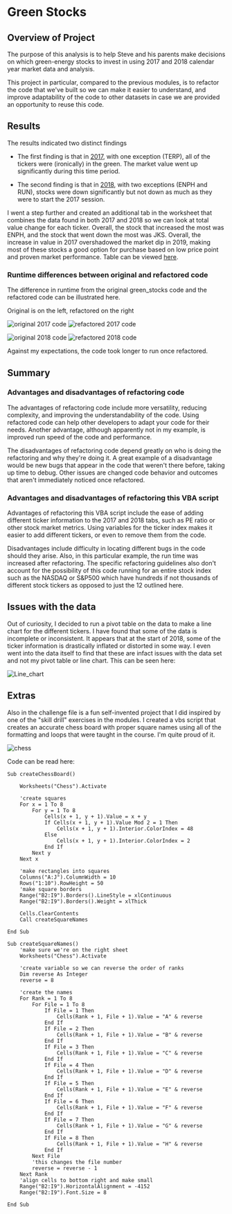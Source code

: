 # Green Stocks

## Overview of Project
The purpose of this analysis is to help Steve and his parents make decisions on which green-energy stocks to invest in using 2017 and 2018 calendar year market data and analysis. 

This project in particular, compared to the previous modules, is to refactor the code that we've built so we can make it easier to understand, and improve adaptability of the code to other datasets in case we are provided an opportunity to reuse this code. 

## Results

The results indicated two distinct findings

- The first finding is that in [2017](resources/2017_table.png), with one exception (TERP), all of the tickers were (ironically) in the green. The market value went up significantly during this time period. 

- The second finding is that in [2018](resources/2018_table.png), with two exceptions (ENPH and RUN), stocks were down significantly but not down as much as they were to start the 2017 session.

I went a step further and created an additional tab in the worksheet that combines the data found in both 2017 and 2018 so we can look at total value change for each ticker. Overall, the stock that increased the most was ENPH, and the stock that went down the most was JKS. Overall, the increase in value in 2017 overshadowed the market dip in 2019, making most of these stocks a good option for purchase based on low price point and proven market performance. Table can be viewed [here](resources/2017_vs_2018_table.png).

### Runtime differences between original and refactored code
The difference in runtime from the original green_stocks code and the refactored code can be illustrated here.

Original is on the left, refactored on the right

![original 2017 code](resources/original_2017.png) ![refactored 2017 code](resources/refactored_2017.png)

![original 2018 code](resources/original_2018.png) ![refactored 2018 code](resources/refactored_2018.png)

Against my expectations, the code took longer to run once refactored. 

## Summary

### Advantages and disadvantages of refactoring code

The advantages of refactoring code include more versatility, reducing complexity, and improving the understandability of the code. Using refactored code can help other developers to adapt your code for their needs. Another advantage, although apparently not in my example, is improved run speed of the code and performance.

The disadvantages of refactoring code depend greatly on who is doing the refactoring and why they're doing it. A great example of a disadvantage would be new bugs that appear in the code that weren't there before, taking up time to debug. Other issues are changed code behavior and outcomes that aren't immediately noticed once refactored. 

### Advantages and disadvantages of refactoring this VBA script

Advantages of refactoring this VBA script include the ease of adding different ticker information to the 2017 and 2018 tabs, such as PE ratio or other stock market metrics. Using variables for the ticker index makes it easier to add different tickers, or even to remove them from the code. 

Disadvantages include difficulty in locating different bugs in the code should they arise. Also, in this particular example, the run time was increased after refactoring. The specific refactoring guidelines also don't account for the possibility of this code running for an entire stock index such as the NASDAQ or S&P500 which have hundreds if not thousands of different stock tickers as opposed to just the 12 outlined here. 

## Issues with the data

Out of curiosity, I decided to run a pivot table on the data to make a line chart for the different tickers. I have found that some of the data is incomplete or inconsistent. It appears that at the start of 2018, some of the ticker information is drastically inflated or distorted in some way. I even went into the data itself to find that these are infact issues with the data set and not my pivot table or line chart. This can be seen here:

![Line_chart](resources/line_chart.png)

## Extras
Also in the challenge file is a fun self-invented project that I did inspired by one of the "skill drill" exercises in the modules. I created a vbs script that creates an accurate chess board with proper square names using all of the formatting and loops that were taught in the course. I'm quite proud of it.

![chess](resources/chess.png)


Code can be read here:

```
Sub createChessBoard()
    
    Worksheets("Chess").Activate

    'create squares
    For x = 1 To 8
        For y = 1 To 8
            Cells(x + 1, y + 1).Value = x + y
            If Cells(x + 1, y + 1).Value Mod 2 = 1 Then
                Cells(x + 1, y + 1).Interior.ColorIndex = 48
            Else
                Cells(x + 1, y + 1).Interior.ColorIndex = 2
            End If
        Next y
    Next x
    
    'make rectangles into squares
    Columns("A:J").ColumnWidth = 10
    Rows("1:10").RowHeight = 50
    'make square borders
    Range("B2:I9").Borders().LineStyle = xlContinuous
    Range("B2:I9").Borders().Weight = xlThick
    
    Cells.ClearContents
    Call createSquareNames
    
End Sub

Sub createSquareNames()
    'make sure we're on the right sheet
    Worksheets("Chess").Activate
    
    'create variable so we can reverse the order of ranks
    Dim reverse As Integer
    reverse = 8
    
    'create the names
    For Rank = 1 To 8
        For File = 1 To 8
            If File = 1 Then
                Cells(Rank + 1, File + 1).Value = "A" & reverse
            End If
            If File = 2 Then
                Cells(Rank + 1, File + 1).Value = "B" & reverse
            End If
            If File = 3 Then
                Cells(Rank + 1, File + 1).Value = "C" & reverse
            End If
            If File = 4 Then
                Cells(Rank + 1, File + 1).Value = "D" & reverse
            End If
            If File = 5 Then
                Cells(Rank + 1, File + 1).Value = "E" & reverse
            End If
            If File = 6 Then
                Cells(Rank + 1, File + 1).Value = "F" & reverse
            End If
            If File = 7 Then
                Cells(Rank + 1, File + 1).Value = "G" & reverse
            End If
            If File = 8 Then
                Cells(Rank + 1, File + 1).Value = "H" & reverse
            End If
        Next File
        'this changes the file number
        reverse = reverse - 1
    Next Rank
    'align cells to bottom right and make small
    Range("B2:I9").HorizontalAlignment = -4152
    Range("B2:I9").Font.Size = 8
    
End Sub
```

